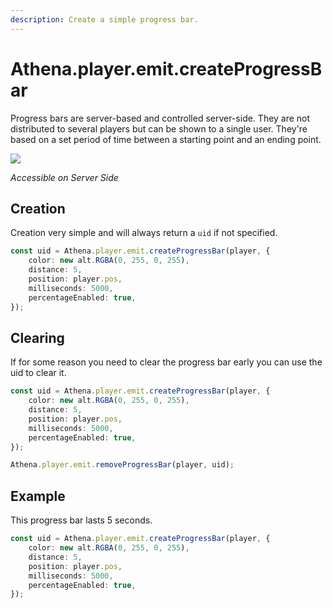 ```yaml
---
description: Create a simple progress bar.
---
```


# Athena.player.emit.createProgressBar

Progress bars are server-based and controlled server-side. They are not distributed to several players but can be shown to a single user. They're based on a set period of time between a starting point and an ending point.

![](https://thumbs.gfycat.com/HonorableInfiniteCorydorascatfish-size_restricted.gif)

_Accessible on Server Side_

## Creation

Creation very simple and will always return a `uid` if not specified.

```typescript
const uid = Athena.player.emit.createProgressBar(player, {
    color: new alt.RGBA(0, 255, 0, 255),
    distance: 5,
    position: player.pos,
    milliseconds: 5000,
    percentageEnabled: true,
});
```

## Clearing

If for some reason you need to clear the progress bar early you can use the uid to clear it.

```typescript
const uid = Athena.player.emit.createProgressBar(player, {
    color: new alt.RGBA(0, 255, 0, 255),
    distance: 5,
    position: player.pos,
    milliseconds: 5000,
    percentageEnabled: true,
});

Athena.player.emit.removeProgressBar(player, uid);
```

## Example

This progress bar lasts 5 seconds.

```typescript
const uid = Athena.player.emit.createProgressBar(player, {
    color: new alt.RGBA(0, 255, 0, 255),
    distance: 5,
    position: player.pos,
    milliseconds: 5000,
    percentageEnabled: true,
});
```